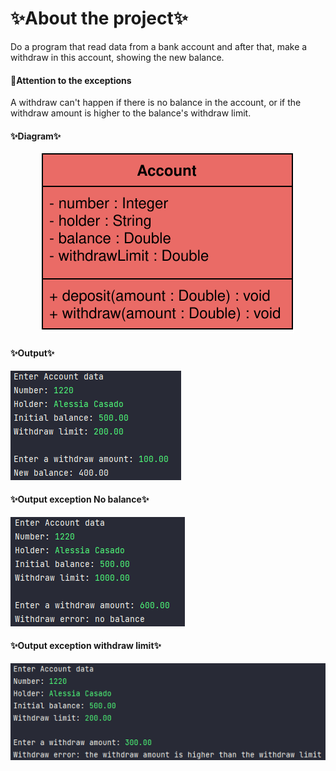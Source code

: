 # :sparkles:About the project:sparkles:

Do a program that read data from a bank account and after
that, make a withdraw in this account, showing the new balance.

#### :triangular_flag_on_post:Attention to the exceptions
A withdraw can't happen if there is no balance in the account,
or if the withdraw amount is higher to the balance's withdraw limit.

#### :sparkles:Diagram:sparkles:
<div align="center">
    <img src="./assets/bankAccountDiagram.svg"/>
</div>

#### :sparkles:Output:sparkles:
![output](./assets/output.png)

#### :sparkles:Output exception No balance:sparkles:
![output](./assets/exception-nobalance-output.png)

#### :sparkles:Output exception withdraw limit:sparkles:
![output](./assets/exception-withdrawlimit-output.png)